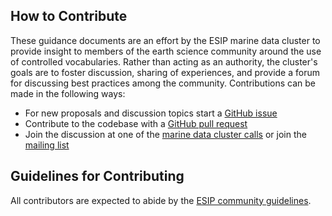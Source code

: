 
## How to Contribute

These guidance documents are an effort by the ESIP marine data cluster to provide insight to members of the earth science community around the use of controlled vocabularies.  Rather than acting as an authority, the cluster's goals are to foster discussion, sharing of experiences, and provide a forum for discussing best practices among the community.  Contributions can be made in the following ways:

- For new proposals and discussion topics start a [GitHub issue](https://github.com/ESIPFed/marinedata-vocabulary-guidance/issues)
- Contribute to the codebase with a [GitHub pull request](https://github.com/ESIPFed/marinedata-vocabulary-guidance/pulls)
- Join the discussion at one of the [marine data cluster calls](https://wiki.esipfed.org/MarineData) or join the [mailing list](https://lists.esipfed.org/mailman/listinfo/esip-marinedata)

## Guidelines for Contributing

All contributors are expected to abide by the [ESIP community guidelines](https://www.esipfed.org/about/community-guidelines).
